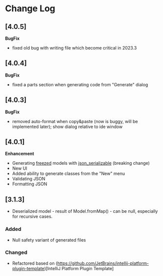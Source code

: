 # Change Log

## [4.0.5]

**BugFix**

- fixed old bug with writing file which become critical in 2023.3

## [4.0.4]

**BugFix**

- fixed a parts section when generating code from "Generate" dialog

## [4.0.3]

**BugFix**

- removed auto-format when copy&paste (now is buggy, will be implemented later); show dialog relative to ide window

## [4.0.1]

**Enhancement**

- Generating [freezed](https://pub.dev/packages/freezed) models
  with [json_serializable](https://pub.dev/packages/freezed#fromjsontojson) (breaking change)
- New UI
- Added ability to generate classes from the "New" menu
- Validating JSON
- Formatting JSON

## [3.1.3]
- Deserialized model - result of Model.fromMap() -  can be null, especially for recursive cases.

### Added
- Null safety variant of generated files

### Changed
- Refactored based on (https://github.com/JetBrains/intellij-platform-plugin-template)[IntelliJ Platform Plugin Template]
